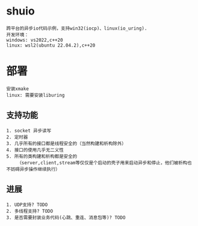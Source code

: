 # shuio
    跨平台的异步io代码示例，支持win32(iocp)、linux(io_uring).
    开发环境：
    windows: vs2022,c++20
    linux: wsl2(ubuntu 22.04.2),c++20

# 部署
    安装xmake
    linux: 需要安装liburing

## 支持功能
    1. socket 异步读写
    2. 定时器
    3. 几乎所有的接口都是线程安全的（当然构建和析构除外）
    4. 接口的使用几乎无二义性
    5. 所有的类构建和析构都是安全的
        （server,client,stream等仅仅是个启动的壳子用来启动异步和停止，他们被析构也不妨碍异步操作继续执行）
## 进展
    1. UDP支持? TODO
    2. 多线程支持? TODO
    3. 是否需要封装业务代码(心跳、重连、消息包等)? TODO
